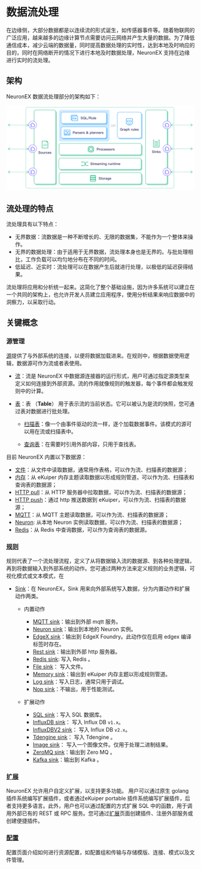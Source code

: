 # 数据流处理

在边缘侧，大部分数据都是以连续流的形式诞生，如传感器事件等。随着物联网的广泛应用，越来越多的边缘计算节点需要访问云网络并产生大量的数据。为了降低通信成本，减少云端的数据量，同时提高数据处理的实时性，达到本地及时响应的目的，同时在网络断开的情况下进行本地及时数据处理，NeuronEX 支持在边缘进行实时的流处理。

## 架构

NeuronEX 数据流处理部分的架构如下：

![arch](./_assets/arch.png)

## 流处理的特点

流处理具有以下特点：

- 无界数据：流数据是一种不断增长的、无限的数据集，不能作为一个整体来操作。
- 无界的数据处理：由于适用于无界数据，流处理本身也是无界的。与批处理相比，工作负载可以均匀地分布在不同的时间。
- 低延迟、近实时：流处理可以在数据产生后就进行处理，以极低的延迟获得结果。

流处理将应用和分析统一起来。这简化了整个基础设施，因为许多系统可以建立在一个共同的架构上，也允许开发人员建立应用程序，使用分析结果来响应数据中的洞察力，以采取行动。

## 关键概念

### 源管理

[源](./source.md)提供了与外部系统的连接，以便将数据加载进来。在规则中，根据数据使用逻辑，数据源可作为流或者表使用。 

- [流](./stream.md)：流是 NeuronEX 中数据源连接器的运行形式，用户可通过指定源类型来定义如何连接到外部资源。流的作用就像规则的触发器，每个事件都会触发规则中的计算。

- [表](./tables.md)：表 （**Table**） 用于表示流的当前状态。它可以被认为是流的快照，您可通过表对数据进行批处理。

  - [扫描表](./scan.md)：像一个由事件驱动的流一样，逐个加载数据事件。该模式的源可以用在流或扫描表中。

  - [查询表](./lookup.md)：在需要时引用外部内容，只用于查找表。

目前 NeuronEX 内置以下数据源：

- [文件](./file.md)：从文件中读取数据，通常用作表格，可以作为流、扫描表的数据源；
- [内存](./memory.md)：从 eKuiper 内存主题读取数据以形成规则管道，可以作为流、扫描表和查询表的数据源；
- [HTTP pull](./http_pull.md)：从 HTTP 服务器中拉取数据，可以作为流、扫描表的数据源；
- [HTTP push](./http_push.md)：通过 http 推送数据到 eKuiper，可以作为流、扫描表的数据源；
- [MQTT](./mqtt.md)：从 MQTT 主题读取数据，可以作为流、扫描表的数据源；
- [Neuron](./neuron.md): 从本地 Neuron 实例读取数据，可以作为流、扫描表的数据源；
- [Redis](./redis.md)：从 Redis 中查询数据，可以作为查询表的数据源。

### [规则](./rules.md)

规则代表了一个流处理流程，定义了从将数据输入流的数据源、到各种处理逻辑，再到将数据输入到外部系统的动作。您可通过两种方法来定义规则的业务逻辑，可视化模式或文本模式，在

- [Sink](./sink/sink.md)：在 NeuronEX，Sink 用来向外部系统写入数据，分为内置动作和扩展动作两类。
  
  - 内置动作
    - [MQTT sink](./sink/mqtt.md)：输出到外部 mqtt 服务。
    - [Neuron sink](./sink/neuron.md)：输出到本地的 Neuron 实例。
    - [EdgeX sink](./sink/edgex.md)：输出到 EdgeX Foundry。此动作仅在启用 edgex 编译标签时存在。
    - [Rest sink](./sink/rest.md)：输出到外部 http 服务器。
    - [Redis sink](./sink/redis.md): 写入 Redis 。
    - [File sink](./sink/file.md)： 写入文件。
    - [Memory sink](./sink/memory.md)：输出到 eKuiper 内存主题以形成规则管道。
    - [Log sink](./sink/log.md)：写入日志，通常只用于调试。
    - [Nop sink](./sink/nop.md)：不输出，用于性能测试。
  
  
  - 扩展动作
    - [SQL sink](./sink/sql.md)：写入 SQL 数据库。
    - [InfluxDB sink](./sink/influx.md)： 写入 Influx DB `v1.x`。
    - [InfluxDBV2 sink](./sink/influx2.md)： 写入 Influx DB `v2.x`。
    - [Tdengine sink](./sink/tdengine.md)： 写入 Tdengine 。
    - [Image sink](./sink/image.md)： 写入一个图像文件。仅用于处理二进制结果。
    - [ZeroMQ sink](./sink/zmq.md)：输出到 Zero MQ 。
    - [Kafka sink](./sink/kafka.md)：输出到 Kafka 。

### [扩展](./extension.md)

NeuronEX 允许用户自定义扩展，以支持更多功能。 用户可以通过原生 golang 插件系统编写扩展插件，或者通过eKuiper portable 插件系统编写扩展插件，后者支持更多语言。此外，用户也可以通过配置的方式扩展 SQL 中的函数，用于调用外部已有的 REST 或 RPC 服务。您可通过[扩展](./extension.md)页面创建插件、注册外部服务或创建便捷插件。

### [配置](./config.md)

配置页面介绍如何进行资源配置，如配置组和传输与存储模版、连接、模式以及文件管理。

